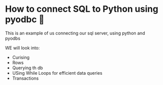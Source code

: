 # How to connect SQL to Python using pyodbc :taco:

This is an example of us connecting our sql server, using python and pyodbs

WE will look into:
- Curising
- Rows
- Querying th db 
- USing While Loops for efficient data queries
- Transactions